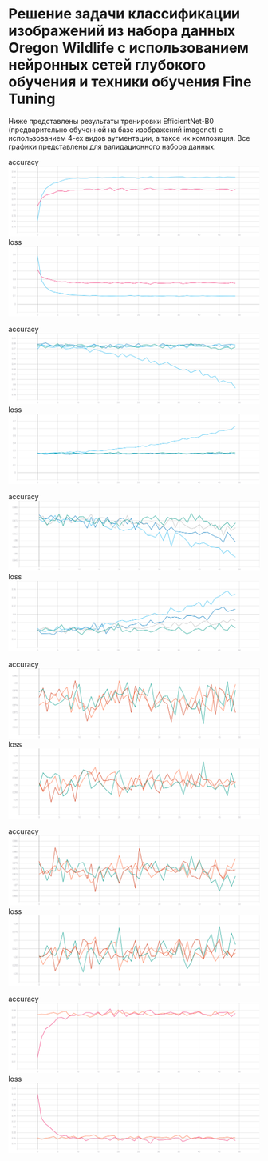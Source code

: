 # Решение задачи классификации изображений из набора данных Oregon Wildlife с использованием нейронных сетей глубокого обучения и техники обучения Fine Tuning
Ниже представлены результаты тренировки EfficientNet-B0 (предварительно обученной на базе изображений imagenet) с использованием 4-ех видов аугментации, а таксе их композиция. Все графики представлены для валидационного набора данных.

accuracy
![](./graphic/before_accuracy.svg)
loss
![](./graphic/before_loss.svg)

accuracy
![](./graphic/lrs_accuracy.svg)
loss
![](./graphic/lrs_loss.svg)

accuracy
![](./graphic/e-8_accuracy.svg)
loss
![](./graphic/e-8_loss.svg)

accuracy
![](./graphic/step_accuracy.svg)
loss
![](./graphic/step_loss.svg)

accuracy
![](./graphic/all_accuracy.svg)
loss
![](./graphic/all_loss.svg)

accuracy
![](./graphic/last_accuracy.svg)
loss
![](./graphic/last_loss.svg)
